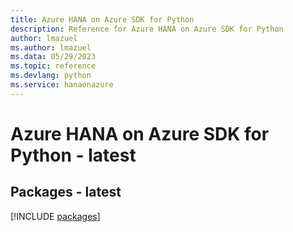 ```yaml
---
title: Azure HANA on Azure SDK for Python
description: Reference for Azure HANA on Azure SDK for Python
author: lmazuel
ms.author: lmazuel
ms.data: 05/29/2023
ms.topic: reference
ms.devlang: python
ms.service: hanaonazure
---
```

# Azure HANA on Azure SDK for Python - latest
## Packages - latest
[!INCLUDE [packages](hana-on-azure-index.md)]